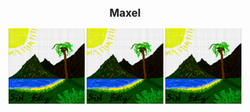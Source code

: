 <div align="center"> 

Maxel
--------------

<img alt="Maxel" src="https://github.com/TristanCopley/maxel/blob/master/maxelpng.png?raw=true" href="http://13.56.13.208/" width="30%">
<img alt="Maxel" src="https://github.com/TristanCopley/maxel/blob/master/maxelpng.png?raw=true" href="http://13.56.13.208/" width="30%">
<img alt="Maxel" src="https://github.com/TristanCopley/maxel/blob/master/maxelpng.png?raw=true" href="http://13.56.13.208/" width="30%">

</div>

